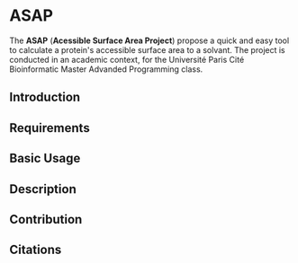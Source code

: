 # ASAP

The **ASAP** (**Acessible Surface Area Project**) propose a quick and easy tool to calculate a protein's accessible surface area to a solvant. The project is conducted in an academic context, for the Université Paris Cité Bioinformatic Master Advanded Programming class.

## Introduction

## Requirements



## Basic Usage

## Description

## Contribution

## Citations

